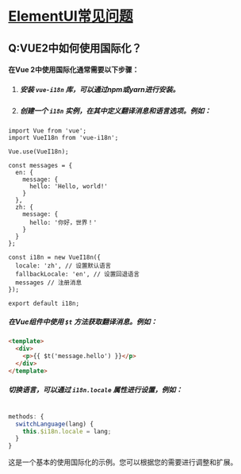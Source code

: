 

# [ElementUI常见问题](https://github.com/ElemeFE/element/issues)

## Q:VUE2中如何使用国际化？

#### 在Vue 2中使用国际化通常需要以下步骤：

1. ##### 安装 `vue-i18n` 库，可以通过npm或yarn进行安装。
2. ##### 创建一个 `i18n` 实例，在其中定义翻译消息和语言选项。例如：

```vue
import Vue from 'vue';
import VueI18n from 'vue-i18n';

Vue.use(VueI18n);

const messages = {
  en: {
    message: {
      hello: 'Hello, world!'
    }
  },
  zh: {
    message: {
      hello: '你好，世界！'
    }
  }
};

const i18n = new VueI18n({
  locale: 'zh', // 设置默认语言
  fallbackLocale: 'en', // 设置回退语言
  messages // 注册消息
});

export default i18n;
```

##### 在Vue组件中使用 `$t` 方法获取翻译消息。例如：

```html
<template>
  <div>
    <p>{{ $t('message.hello') }}</p>
  </div>
</template>
```

##### 切换语言，可以通过 `i18n.locale` 属性进行设置，例如：

```javascript

methods: {
  switchLanguage(lang) {
    this.$i18n.locale = lang;
  }
}
```

这是一个基本的使用国际化的示例。您可以根据您的需要进行调整和扩展。